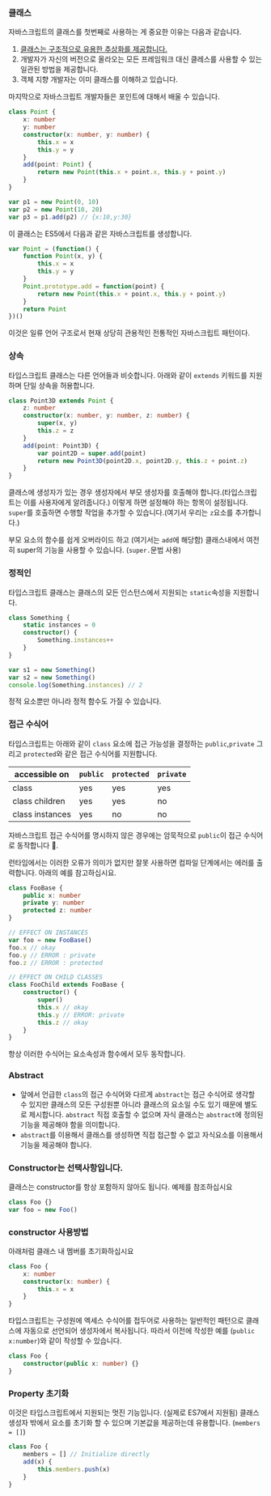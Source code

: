 ### 클래스

자바스크립트의 클래스를 첫번째로 사용하는 게 중요한 이유는 다음과 같습니다.

1. [클래스는 구조적으로 유용한 추상화를 제공합니다.](./tips/classesAreUseful.md)
1. 개발자가 자신의 버전으로 올라오는 모든 프레임워크 대신 클레스를 사용할 수 있는 일관된 방법을 제공합니다.
1. 객체 지향 개발자는 이미 클래스를 이해하고 있습니다.

마지막으로 자바스크립트 개발자들은 포인트에 대해서 배울 수 있습니다.

```ts
class Point {
    x: number
    y: number
    constructor(x: number, y: number) {
        this.x = x
        this.y = y
    }
    add(point: Point) {
        return new Point(this.x + point.x, this.y + point.y)
    }
}

var p1 = new Point(0, 10)
var p2 = new Point(10, 20)
var p3 = p1.add(p2) // {x:10,y:30}
```

이 클래스는 ES5에서 다음과 같은 자바스크립트를 생성합니다.

```ts
var Point = (function() {
    function Point(x, y) {
        this.x = x
        this.y = y
    }
    Point.prototype.add = function(point) {
        return new Point(this.x + point.x, this.y + point.y)
    }
    return Point
})()
```

이것은 일류 언어 구조로서 현재 상당히 관용적인 전통적인 자바스크립트 패턴이다.

### 상속

타입스크립트 클래스는 다른 언어들과 비슷합니다. 아래와 같이 `extends` 키워드를 지원하며 단일 상속을 허용합니다.

```ts
class Point3D extends Point {
    z: number
    constructor(x: number, y: number, z: number) {
        super(x, y)
        this.z = z
    }
    add(point: Point3D) {
        var point2D = super.add(point)
        return new Point3D(point2D.x, point2D.y, this.z + point.z)
    }
}
```

클래스에 생성자가 있는 경우 생성자에서 부모 생성자를 호출해야 합니다.(타입스크립트는 이를 사용자에게 알려줍니다.) 이렇게 하면 설정해야 하는 항목이 설정됩니다. `super`를 호출하면 수행할 작업을 추가할 수 있습니다.(여기서 우리는 `z`요소를 추가합니다.)

부모 요소의 함수를 쉽게 오버라이드 하고 (여기서는 `add`에 해당함) 클래스내에서 여전히 super의 기능을 사용할 수 있습니다. (`super.`문법 사용)

### 정적인

타입스크립트 클래스는 클래스의 모든 인스턴스에서 지원되는 `static`속성을 지원합니다.

```ts
class Something {
    static instances = 0
    constructor() {
        Something.instances++
    }
}

var s1 = new Something()
var s2 = new Something()
console.log(Something.instances) // 2
```

정적 요소뿐만 아니라 정적 함수도 가질 수 있습니다.

### 접근 수식어

타입스크립트는 아래와 같이 `class` 요소에 접근 가능성을 결정하는 `public`,`private` 그리고 `protected`와 같은 접근 수식어를 지원합니다.

| accessible on   | `public` | `protected` | `private` |
| --------------- | -------- | ----------- | --------- |
| class           | yes      | yes         | yes       |
| class children  | yes      | yes         | no        |
| class instances | yes      | no          | no        |

자바스크립트 접근 수식어를 명시하지 않은 경우에는 암묵적으로 `public`이 접근 수식어로 동작합니다 🌹.

런타임에서는 이러한 오류가 의미가 없지만 잘못 사용하면 컴파일 단계에서는 에러를 출력합니다. 아래의 예를 참고하십시요.

```ts
class FooBase {
    public x: number
    private y: number
    protected z: number
}

// EFFECT ON INSTANCES
var foo = new FooBase()
foo.x // okay
foo.y // ERROR : private
foo.z // ERROR : protected

// EFFECT ON CHILD CLASSES
class FooChild extends FooBase {
    constructor() {
        super()
        this.x // okay
        this.y // ERROR: private
        this.z // okay
    }
}
```

항상 이러한 수식어는 요소속성과 함수에서 모두 동작합니다.

### Abstract

-   앞에서 언급한 `class`의 접근 수식어와 다르게 `abstract`는 접근 수식어로 생각할 수 있지만 클래스의 모든 구성원뿐 아니라 클래스의 요소일 수도 있기 때문에 별도로 제시합니다. `abstract` 직접 호출할 수 없으며 자식 클래스는 `abstract`에 정의된 기능을 제공해야 함을 의미합니다.
-   `abstract`를 이용해서 클래스를 생성하면 직접 접근할 수 없고 자식요소를 이용해서 기능을 제공해야 합니다.

### Constructor는 선택사항입니다.

클래스는 constructor를 항상 포함하지 않아도 됩니다. 예제를 참조하십시요

```ts
class Foo {}
var foo = new Foo()
```

### constructor 사용방법

아래처럼 클래스 내 멤버를 초기화하십시요

```ts
class Foo {
    x: number
    constructor(x: number) {
        this.x = x
    }
}
```

타입스크립트는 구성원에 엑세스 수식어를 접두어로 사용하는 일반적인 패턴으로 클래스에 자동으로 선언되어 생성자에서 복사됩니다. 따라서 이전에 작성한 예를 (`public x:number`)와 같이 작성할 수 있습니다.

```ts
class Foo {
    constructor(public x: number) {}
}
```

### Property 초기화

이것은 타입스크립트에서 지원되는 멋진 기능입니다. (실제로 ES7에서 지원됨) 클래스 생성자 밖에서 요소를 초기화 할 수 있으며 기본값을 제공하는데 유용합니다. (`members = []`)

```ts
class Foo {
    members = [] // Initialize directly
    add(x) {
        this.members.push(x)
    }
}
```
